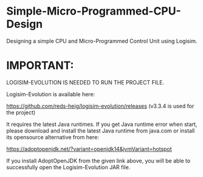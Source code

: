 # Simple-Micro-Programmed-CPU-Design
Designing a simple CPU and Micro-Programmed Control Unit using Logisim.

IMPORTANT:
====
LOGISIM-EVOLUTION IS NEEDED TO RUN THE PROJECT FILE.

Logisim-Evolution is available here:

https://github.com/reds-heig/logisim-evolution/releases	 (v3.3.4 is used for the project)

It requires the latest Java runtimes. If you get Java runtime error when start, please download and install
the latest Java runtime from java.com or install its opensource alternative from here:

https://adoptopenjdk.net/?variant=openjdk14&jvmVariant=hotspot

If you install AdoptOpenJDK from the given link above, you will be able to successfully open the Logisim-Evolution JAR file.
